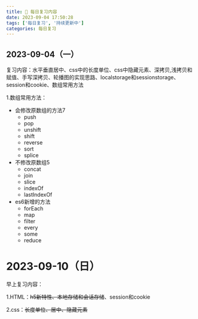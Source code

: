 ```yaml
---
title: 📣 每日复习内容
date: 2023-09-04 17:50:28
tags: ['每日复习', '持续更新中']
categories: 每日复习
---
```


<meta name="referrer" content="no-referrer"/>

## 2023-09-04（一）

复习内容：水平垂直居中、css中的长度单位、css中隐藏元素、深拷贝,浅拷贝和赋值、手写深拷贝、轮播图的实现思路、localstorage和sessionstorage、session和cookie、数组常用方法

1.数组常用方法：

- 会修改原数组的方法7
  - push
  - pop
  - unshift
  - shift
  - reverse
  - sort
  - splice
- 不修改原数组5
  - concat
  - join
  - slice
  - indexOf
  - lastIndexOf
- es6新增的方法
  - forEach
  - map
  - filter
  - every
  - some
  - reduce

# 2023-09-10（日）

早上复习内容：

1.HTML：~~h5新特性、本地存储和会话存储~~、session和cookie

2.css：~~长度单位、居中、隐藏元素~~




